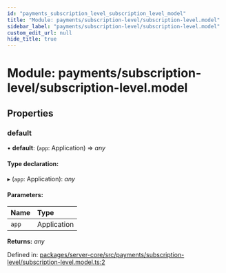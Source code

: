 ```yaml
---
id: "payments_subscription_level_subscription_level_model"
title: "Module: payments/subscription-level/subscription-level.model"
sidebar_label: "payments/subscription-level/subscription-level.model"
custom_edit_url: null
hide_title: true
---
```


# Module: payments/subscription-level/subscription-level.model

## Properties

### default

• **default**: (`app`: Application) => *any*

#### Type declaration:

▸ (`app`: Application): *any*

#### Parameters:

| Name | Type |
| :------ | :------ |
| `app` | Application |

**Returns:** *any*

Defined in: [packages/server-core/src/payments/subscription-level/subscription-level.model.ts:2](https://github.com/xr3ngine/xr3ngine/blob/2d83606b6/packages/server-core/src/payments/subscription-level/subscription-level.model.ts#L2)
